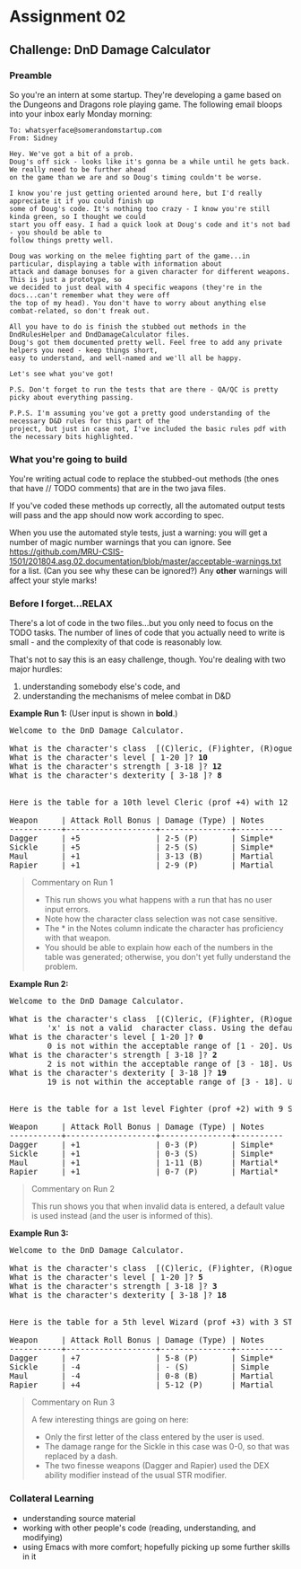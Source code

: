 # Assignment 02

## Challenge: DnD Damage Calculator

### Preamble

So you're an intern at some startup. They're developing a game based on the Dungeons and Dragons role playing game.
The following email bloops into your inbox early Monday morning:

```
To: whatsyerface@somerandomstartup.com
From: Sidney

Hey. We've got a bit of a prob.
Doug's off sick - looks like it's gonna be a while until he gets back. We really need to be further ahead
on the game than we are and so Doug's timing couldn't be worse.

I know you're just getting oriented around here, but I'd really appreciate it if you could finish up
some of Doug's code. It's nothing too crazy - I know you're still kinda green, so I thought we could
start you off easy. I had a quick look at Doug's code and it's not bad - you should be able to
follow things pretty well.

Doug was working on the melee fighting part of the game...in particular, displaying a table with information about
attack and damage bonuses for a given character for different weapons. This is just a prototype, so
we decided to just deal with 4 specific weapons (they're in the docs...can't remember what they were off
the top of my head). You don't have to worry about anything else combat-related, so don't freak out.

All you have to do is finish the stubbed out methods in the DndRulesHelper and DndDamageCalculator files.
Doug's got them documented pretty well. Feel free to add any private helpers you need - keep things short,
easy to understand, and well-named and we'll all be happy.

Let's see what you've got!

P.S. Don't forget to run the tests that are there - QA/QC is pretty picky about everything passing.

P.P.S. I'm assuming you've got a pretty good understanding of the necessary D&D rules for this part of the
project, but just in case not, I've included the basic rules pdf with the necessary bits highlighted.
```

### What you're going to build

You're writing actual code to replace the stubbed-out methods (the ones that have // TODO comments)
that are in the two java files.

If you've coded these methods up correctly, all the automated output tests will pass and the app should now work
according to spec.

When you use the automated style tests, just a warning: you will get a number of magic number warnings that you can ignore. See https://github.com/MRU-CSIS-1501/201804.asg.02.documentation/blob/master/acceptable-warnings.txt for a list. (Can you see why these can be ignored?) Any **other** warnings will affect your style marks!

### Before I forget...RELAX

There's a lot of code in the two files...but you only need to focus on the TODO tasks. The number of
lines of code that you actually need to write is small - and the complexity of that code is
reasonably low.

That's not to say this is an easy challenge, though. You're dealing with two major hurdles:

1. understanding somebody else's code, and
2. understanding the mechanisms of melee combat in D&D

**Example Run 1:**
(User input is shown in **bold**.)

<pre>
Welcome to the DnD Damage Calculator.

What is the character's class  [(C)leric, (F)ighter, (R)ogue, (W)izard ]? <b>c</b>
What is the character's level [ 1-20 ]? <b>10</b>
What is the character's strength [ 3-18 ]? <b>12</b>
What is the character's dexterity [ 3-18 ]? <b>8</b>


Here is the table for a 10th level Cleric (prof +4) with 12 STR(+1) and 8 DEX(-1):

Weapon     | Attack Roll Bonus | Damage (Type) | Notes
-----------+-------------------+---------------+----------
Dagger     | +5                | 2-5 (P)       | Simple*
Sickle     | +5                | 2-5 (S)       | Simple*
Maul       | +1                | 3-13 (B)      | Martial
Rapier     | +1                | 2-9 (P)       | Martial
</pre>

> Commentary on Run 1
>
> - This run shows you what happens with a run that has no user input errors.
> - Note how the character class selection was not case sensitive.
> - The \* in the Notes column indicate the character has proficiency with that weapon.
> - You should be able to explain how each of the numbers in the table was generated;
>   otherwise, you don't yet fully understand the problem.

**Example Run 2:**

<pre>
Welcome to the DnD Damage Calculator.

What is the character's class  [(C)leric, (F)ighter, (R)ogue, (W)izard ]? <b>x</b>
        'x' is not a valid  character class. Using the default of Fighter instead.
What is the character's level [ 1-20 ]? <b>0</b>
        0 is not within the acceptable range of [1 - 20]. Using default value of 1 instead.
What is the character's strength [ 3-18 ]? <b>2</b>
        2 is not within the acceptable range of [3 - 18]. Using default value of 9 instead.
What is the character's dexterity [ 3-18 ]? <b>19</b>
        19 is not within the acceptable range of [3 - 18]. Using default value of 9 instead.


Here is the table for a 1st level Fighter (prof +2) with 9 STR(-1) and 9 DEX(-1):

Weapon     | Attack Roll Bonus | Damage (Type) | Notes
-----------+-------------------+---------------+----------
Dagger     | +1                | 0-3 (P)       | Simple*
Sickle     | +1                | 0-3 (S)       | Simple*
Maul       | +1                | 1-11 (B)      | Martial*
Rapier     | +1                | 0-7 (P)       | Martial*
</pre>

> Commentary on Run 2
>
> This run shows you that when invalid data is entered, a default value is used instead (and
> the user is informed of this).

**Example Run 3:**

<pre>
Welcome to the DnD Damage Calculator.

What is the character's class  [(C)leric, (F)ighter, (R)ogue, (W)izard ]? <b>WIZARD</b>
What is the character's level [ 1-20 ]? <b>5</b>
What is the character's strength [ 3-18 ]? <b>3</b>
What is the character's dexterity [ 3-18 ]? <b>18</b>


Here is the table for a 5th level Wizard (prof +3) with 3 STR(-4) and 18 DEX(+4):

Weapon     | Attack Roll Bonus | Damage (Type) | Notes
-----------+-------------------+---------------+----------
Dagger     | +7                | 5-8 (P)       | Simple*
Sickle     | -4                | - (S)         | Simple
Maul       | -4                | 0-8 (B)       | Martial
Rapier     | +4                | 5-12 (P)      | Martial
</pre>

> Commentary on Run 3
>
> A few interesting things are going on here:
>
> - Only the first letter of the class entered by the user is used.
> - The damage range for the Sickle in this case was 0-0, so that was replaced by a dash.
> - The two finesse weapons (Dagger and Rapier) used the DEX ability modifier
>   instead of the usual STR modifier.

### Collateral Learning

- understanding source material
- working with other people's code (reading, understanding, and modifying)
- using Emacs with more comfort; hopefully picking up some further skills in it
